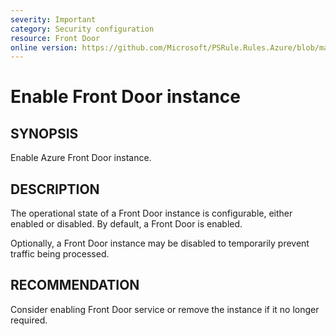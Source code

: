```yaml
---
severity: Important
category: Security configuration
resource: Front Door
online version: https://github.com/Microsoft/PSRule.Rules.Azure/blob/master/docs/rules/en/Azure.FrontDoor.State.md
---
```


# Enable Front Door instance

## SYNOPSIS

Enable Azure Front Door instance.

## DESCRIPTION

The operational state of a Front Door instance is configurable, either enabled or disabled.
By default, a Front Door is enabled.

Optionally, a Front Door instance may be disabled to temporarily prevent traffic being processed.

## RECOMMENDATION

Consider enabling Front Door service or remove the instance if it no longer required.
